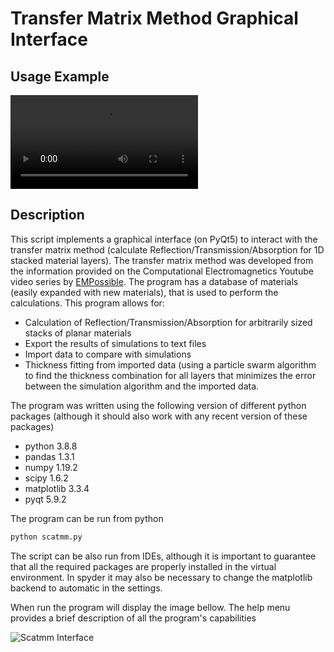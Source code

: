 # Transfer Matrix Method Graphical Interface

## Usage Example

![Usage Demonstration](preview.webm)

## Description

This script implements a graphical interface (on PyQt5) to interact with the transfer matrix method (calculate Reflection/Transmission/Absorption for 1D stacked material layers). The transfer matrix method was developed from the information provided on the Computational Electromagnetics Youtube video series by [EMPossible](https://www.youtube.com/channel/UCPC6uCfBVSK71MnPPcp8AGA).
The program has a database of materials (easily expanded with new materials), that is used to perform the calculations.
This program allows for:
* Calculation of Reflection/Transmission/Absorption for arbitrarily sized stacks of planar materials
* Export the results of simulations to text files
* Import data to compare with simulations
* Thickness fitting from imported data (using a particle swarm algorithm to find the thickness combination for all layers that minimizes the error between the simulation algorithm and the imported data.

The program was written using the following version of different python packages (although it should also work with any recent version of these packages)

* python 3.8.8
* pandas 1.3.1
* numpy 1.19.2
* scipy 1.6.2
* matplotlib 3.3.4
* pyqt 5.9.2

The program can be run from python

```python
python scatmm.py
```

The script can be also run from IDEs, although it is important to guarantee that all the required packages are properly installed in the virtual environment.
In spyder it may also be necessary to change the matplotlib backend to automatic in the settings.

When run the program will display the image bellow.
The help menu provides a brief description of all the program's capabilities

![Scatmm Interface](preview.png)
